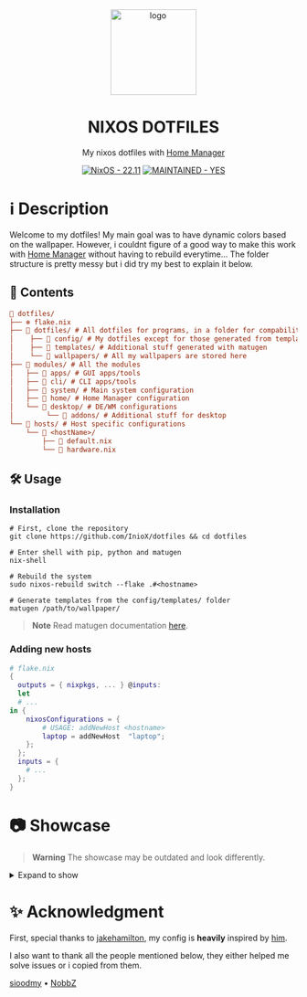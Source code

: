 <div align="center">
    <img src="https://nixos.org/logo/nixos-logo-only-hires.png" alt="logo" width=150>
    <h1>NIXOS DOTFILES</h1>
</div>

<div align="center">
    <p>My nixos dotfiles with  <a href="https://github.com/nix-community/home-manager">Home Manager</a></p>
</div>

<div align="center">
   <a href="https://github.com/InioX/dotfiles/tree/nixos"><img src="https://img.shields.io/badge/NixOS-22.11-5176c1?style=for-the-badge&logo=NixOS&logoColor=white" alt="NixOS - 22.11"></a>
   <a href="https://"><img src="https://img.shields.io/badge/MAINTAINED-YES-5176c1?style=for-the-badge" alt="MAINTAINED - YES"></a>
</div>

# ℹ️ Description
Welcome to my dotfiles! My main goal was to have dynamic colors based on the wallpaper. However, i couldnt figure of a good way to make this work with [Home Manager](https://github.com/nix-community/home-manager) without having to rebuild everytime... The folder structure is pretty messy but i did try my best to explain it below.

## 📑 Contents
```ini
📂 dotfiles/
├── ❄️ flake.nix
├── 📂 dotfiles/ # All dotfiles for programs, in a folder for compability with arch
│    ├── 📁 config/ # My dotfiles except for those generated from templates
│    ├── 📁 templates/ # Additional stuff generated with matugen
│    └── 📁 wallpapers/ # All my wallpapers are stored here
├── 📂 modules/ # All the modules
│   ├── 📁 apps/ # GUI apps/tools
│   ├── 📁 cli/ # CLI apps/tools
│   ├── 📁 system/ # Main system configuration
│   ├── 📁 home/ # Home Manager configuration
│   └── 📁 desktop/ # DE/WM configurations
│        └── 📁 addons/ # Additional stuff for desktop
└── 📂 hosts/ # Host specific configurations
    └── 📂 <hostName>/
        ├── 📄 default.nix
        └── 📄 hardware.nix
```

## 🛠️ Usage

### Installation
```shell
# First, clone the repository
git clone https://github.com/InioX/dotfiles && cd dotfiles

# Enter shell with pip, python and matugen
nix-shell

# Rebuild the system 
sudo nixos-rebuild switch --flake .#<hostname>

# Generate templates from the config/templates/ folder
matugen /path/to/wallpaper/
```
>**Note** Read matugen documentation [here](https://github.com/InioX/Matugen#usage).

### Adding new hosts
```nix
# flake.nix
{
  outputs = { nixpkgs, ... } @inputs:
  let
  # ...
in {
    nixosConfigurations = {
        # USAGE: addNewHost <hostname>
        laptop = addNewHost  "laptop";
    };
  };
  inputs = {
    # ...
  };
}
```

# 📷 Showcase
>**Warning** The showcase may be outdated and look differently.

<details><summary>Expand to show</summary>
<p>

[![](https://markdown-videos.deta.dev/youtube/lBlEEiwQzYA)](https://youtu.be/lBlEEiwQzYA)

</p>
</details>

# ✨ Acknowledgment

First, special thanks to [jakehamilton](https://github.com/jakehamilton), my config is **heavily** inspired by [him](https://github.com/jakehamilton/config).

I also want to thank all the people mentioned below, they either helped me solve issues or i copied from them.

[sioodmy](https://github.com/sioodmy/dotfiles)
•
[NobbZ](https://github.com/NobbZ)
